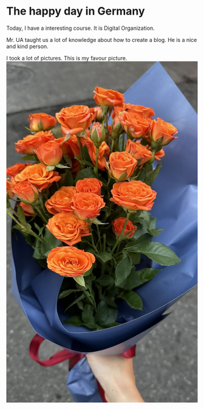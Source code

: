 # The happy day in Germany

Today, I have a interesting course. It is Digital Organization. 

Mr. UA taught us a lot of knowledge about how to create a blog. He is a nice and kind person.

I took a lot of pictures. This is my favour picture.
![Flower](flower%2016.9.jpg)